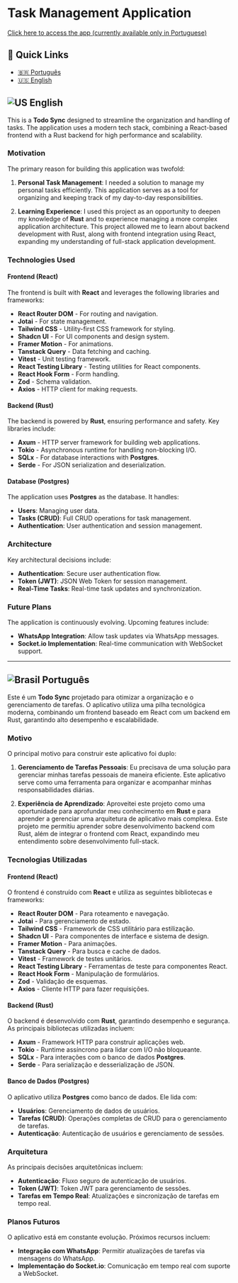 # Task Management Application
[Click here to access the app (currently available only in Portuguese)](https://todo-sync-frontend.vercel.app/)

## 📑 Quick Links
- [🇧🇷 Português](#-português)
- [🇺🇸 English](#-english)

## ![US](https://raw.githubusercontent.com/stevenrskelton/flag-icon/master/png/16/country-4x3/us.png "United States") English

This is a **Todo Sync** designed to streamline the organization and handling of tasks. The application uses a modern tech stack, combining a React-based frontend with a Rust backend for high performance and scalability.

### Motivation

The primary reason for building this application was twofold:

1. **Personal Task Management**: I needed a solution to manage my personal tasks efficiently. This application serves as a tool for organizing and keeping track of my day-to-day responsibilities.
  
2. **Learning Experience**: I used this project as an opportunity to deepen my knowledge of **Rust** and to experience managing a more complex application architecture. This project allowed me to learn about backend development with Rust, along with frontend integration using React, expanding my understanding of full-stack application development.

### Technologies Used

#### Frontend (React)

The frontend is built with **React** and leverages the following libraries and frameworks:

- **React Router DOM** - For routing and navigation.
- **Jotai** - For state management.
- **Tailwind CSS** - Utility-first CSS framework for styling.
- **Shadcn UI** - For UI components and design system.
- **Framer Motion** - For animations.
- **Tanstack Query** - Data fetching and caching.
- **Vitest** - Unit testing framework.
- **React Testing Library** - Testing utilities for React components.
- **React Hook Form** - Form handling.
- **Zod** - Schema validation.
- **Axios** - HTTP client for making requests.

#### Backend (Rust)

The backend is powered by **Rust**, ensuring performance and safety. Key libraries include:

- **Axum** - HTTP server framework for building web applications.
- **Tokio** - Asynchronous runtime for handling non-blocking I/O.
- **SQLx** - For database interactions with **Postgres**.
- **Serde** - For JSON serialization and deserialization.

#### Database (Postgres)

The application uses **Postgres** as the database. It handles:

- **Users**: Managing user data.
- **Tasks (CRUD)**: Full CRUD operations for task management.
- **Authentication**: User authentication and session management.

### Architecture

Key architectural decisions include:

- **Authentication**: Secure user authentication flow.
- **Token (JWT)**: JSON Web Token for session management.
- **Real-Time Tasks**: Real-time task updates and synchronization.

### Future Plans

The application is continuously evolving. Upcoming features include:

- **WhatsApp Integration**: Allow task updates via WhatsApp messages.
- **Socket.io Implementation**: Real-time communication with WebSocket support.

---

## ![Brasil](https://raw.githubusercontent.com/stevenrskelton/flag-icon/master/png/16/country-4x3/br.png "Brasil") Português

Este é um **Todo Sync** projetado para otimizar a organização e o gerenciamento de tarefas. O aplicativo utiliza uma pilha tecnológica moderna, combinando um frontend baseado em React com um backend em Rust, garantindo alto desempenho e escalabilidade.

### Motivo

O principal motivo para construir este aplicativo foi duplo:

1. **Gerenciamento de Tarefas Pessoais**: Eu precisava de uma solução para gerenciar minhas tarefas pessoais de maneira eficiente. Este aplicativo serve como uma ferramenta para organizar e acompanhar minhas responsabilidades diárias.

2. **Experiência de Aprendizado**: Aproveitei este projeto como uma oportunidade para aprofundar meu conhecimento em **Rust** e para aprender a gerenciar uma arquitetura de aplicativo mais complexa. Este projeto me permitiu aprender sobre desenvolvimento backend com Rust, além de integrar o frontend com React, expandindo meu entendimento sobre desenvolvimento full-stack.

### Tecnologias Utilizadas

#### Frontend (React)

O frontend é construído com **React** e utiliza as seguintes bibliotecas e frameworks:

- **React Router DOM** - Para roteamento e navegação.
- **Jotai** - Para gerenciamento de estado.
- **Tailwind CSS** - Framework de CSS utilitário para estilização.
- **Shadcn UI** - Para componentes de interface e sistema de design.
- **Framer Motion** - Para animações.
- **Tanstack Query** - Para busca e cache de dados.
- **Vitest** - Framework de testes unitários.
- **React Testing Library** - Ferramentas de teste para componentes React.
- **React Hook Form** - Manipulação de formulários.
- **Zod** - Validação de esquemas.
- **Axios** - Cliente HTTP para fazer requisições.

#### Backend (Rust)

O backend é desenvolvido com **Rust**, garantindo desempenho e segurança. As principais bibliotecas utilizadas incluem:

- **Axum** - Framework HTTP para construir aplicações web.
- **Tokio** - Runtime assíncrono para lidar com I/O não bloqueante.
- **SQLx** - Para interações com o banco de dados **Postgres**.
- **Serde** - Para serialização e desserialização de JSON.

#### Banco de Dados (Postgres)

O aplicativo utiliza **Postgres** como banco de dados. Ele lida com:

- **Usuários**: Gerenciamento de dados de usuários.
- **Tarefas (CRUD)**: Operações completas de CRUD para o gerenciamento de tarefas.
- **Autenticação**: Autenticação de usuários e gerenciamento de sessões.

### Arquitetura

As principais decisões arquitetônicas incluem:

- **Autenticação**: Fluxo seguro de autenticação de usuários.
- **Token (JWT)**: Token JWT para gerenciamento de sessões.
- **Tarefas em Tempo Real**: Atualizações e sincronização de tarefas em tempo real.

### Planos Futuros

O aplicativo está em constante evolução. Próximos recursos incluem:

- **Integração com WhatsApp**: Permitir atualizações de tarefas via mensagens do WhatsApp.
- **Implementação do Socket.io**: Comunicação em tempo real com suporte a WebSocket.
